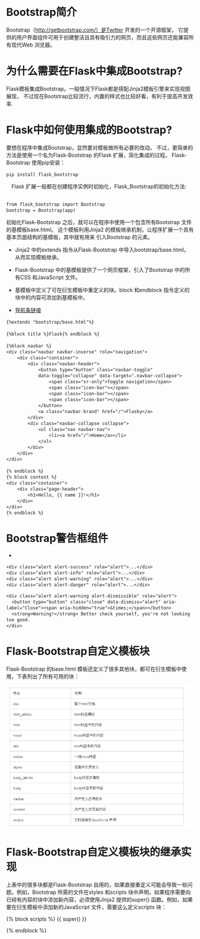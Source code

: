 # Bootstrap简介
Bootstrap（http://getbootstrap.com/）是Twitter 开发的一个开源框架，
它提供的用户界面组件可用于创建整洁且具有吸引力的网页，而且这些网页还能兼容所有现代Web 浏览器。


# 为什么需要在Flask中集成Bootstrap?

Flask模板集成Bootstrap。一般情况下Flask都是搭配Jinja2模板引擎来实现视图展现，
不过现在Bootstrap比较流行，内置的样式也比较好看，有利于提高开发效率.


# Flask中如何使用集成的Bootstrap?

要想在程序中集成Bootstrap，显然要对模板做所有必要的改动。
不过，更简单的方法是使用一个名为Flask-Bootstrap 的Flask 扩展，简化集成的过程。
Flask-Bootstrap 使用pip安装：

```
pip install flask_bootstrap
```

　Flask 扩展一般都在创建程序实例时初始化，Flask_Bootstrap的初始化方法:

```

from flask_bootstrap import Bootstrap
bootstrap = Bootstrap(app)
```

初始化Flask-Bootstrap 之后，就可以在程序中使用一个包含所有Bootstrap 文件的基模板base.html。
这个模板利用Jinja2 的模板继承机制，让程序扩展一个具有基本页面结构的基模板，其中就有用来
引入Bootstrap 的元素。
- Jinja2 中的extends 指令从Flask-Bootstrap 中导入bootstrap/base.html， 从而实现模板继承。
- Flask-Bootstrap 中的基模板提供了一个网页框架，引入了Bootstrap 中的所有CSS 和JavaScript 文件。
- 基模板中定义了可在衍生模板中重定义的块。block 和endblock 指令定义的块中的内容可添加到基模板中。

- [导航条链接](https://v3.bootcss.com/components/#navbar)

```
{%extends "bootstrap/base.html"%}

{%block title %}Flask{% endblock %}

{%block navbar %}
<div class="navbar navbar-inverse" role="navigation">
    <div class="container">
        <div class="navbar-header">
            <button type="button" class="navbar-toggle"
            data-toggle="collapse" data-target=".navbar-collapse">
                <span class="sr-only">Toggle navigation</span>
                <span class="icon-bar"></span>
                <span class="icon-bar"></span>
                <span class="icon-bar"></span>
            </button>
            <a class="navbar-brand" href="/">Flasky</a>
        </div>
        <div class="navbar-collapse collapse">
            <ul class="nav navbar-nav">
                <li><a href="/">Home</a></li>
            </ul>
        </div>
    </div>
</div>

{% endblock %}
{% block content %}
<div class="container">
    <div class="page-header">
        <h1>Hello, {{ name }}!</h1>
    </div>
</div>
{% endblock %}

```


# Bootstrap警告框组件

- [](https://v3.bootcss.com/components/#alerts)
```
<div class="alert alert-success" role="alert">...</div>
<div class="alert alert-info" role="alert">...</div>
<div class="alert alert-warning" role="alert">...</div>
<div class="alert alert-danger" role="alert">...</div>
```



```
<div class="alert alert-warning alert-dismissible" role="alert">
  <button type="button" class="close" data-dismiss="alert" aria-label="Close"><span aria-hidden="true">&times;</span></button>
  <strong>Warning!</strong> Better check yourself, you're not looking too good.
</div>
```




# Flask-Bootstrap自定义模板块

Flask-Bootstrap 的base.html 模板还定义了很多其他块，都可在衍生模板中使用，下表列出了所有可用的块：

![](./img/1.png)



# Flask-Bootstrap自定义模板块的继承实现
上表中的很多块都是Flask-Bootstrap 自用的，如果直接重定义可能会导致一些问题。例如，Bootstrap 所需的文件在styles 和scripts 块中声明。如果程序需要向已经有内容的块中添加新内容，必须使用Jinja2 提供的super() 函数。例如，如果要在衍生模板中添加新的JavaScript 文件，需要这么定义scripts 块：

{% block scripts %}
{{ super() }}
<script type="text/javascript" src="my-script.js"></script>
{% endblock %}


